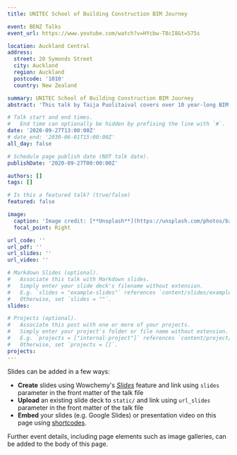 ```yaml
---
title: UNITEC School of Building Construction BIM Journey

event: BENZ Talks
event_url: https://www.youtube.com/watch?v=HYcbw-T8cI8&t=575s

location: Auckland Central
address:
  street: 20 Symonds Street
  city: Auckland
  region: Auckland
  postcode: '1010'
  country: New Zealand

summary: UNITEC School of Building Construction BIM Journey
abstract: 'This talk by Taija Puolitaival covers over 10 year-long BIM journey of the Unitec School of Building Construction. The journey has included many highs and lows. These was discussed alongside the lessons learned during this time. One excellent teaching practice is reflecting on how well learners achieve set BIM learning objectives and this talk captures BIM assessment process. Taija Puolitaival is originally from Finland with a background in construction project management education, research and consultation. She is one of the founder members and a former chair of New Zealand BIM Education Working Group (NZBEWG) now named BIM Education New Zealand (BENZ), and also a former member of BIM Acceleration Committee (BAC) and various BAC sub-committees. She has been with Unitec since 2012, where her role, in addition to teaching and research, has involved the coordination of BIM integration into the four undergraduate programmes offered by the School of Building Construction (former Department of Construction): New Zealand Diploma in Construction, New Zealand Diploma in Architectural Technology, Bachelor of Construction, and Graduate Diploma in Construction Project Management. BENZ expresses a profound gratitude to Taija Puolitaival for sharing her perspective on future direction of BIM education in this talk.'

# Talk start and end times.
#   End time can optionally be hidden by prefixing the line with `#`.
date: '2020-09-27T13:00:00Z'
# date_end: '2030-06-01T15:00:00Z'
all_day: false

# Schedule page publish date (NOT talk date).
publishDate: '2020-09-27T00:00:00Z'

authors: []
tags: []

# Is this a featured talk? (true/false)
featured: false

image:
  caption: 'Image credit: [**Unsplash**](https://unsplash.com/photos/bzdhc5b3Bxs)'
  focal_point: Right

url_code: ''
url_pdf: ''
url_slides: ''
url_video: ''

# Markdown Slides (optional).
#   Associate this talk with Markdown slides.
#   Simply enter your slide deck's filename without extension.
#   E.g. `slides = "example-slides"` references `content/slides/example-slides.md`.
#   Otherwise, set `slides = ""`.
slides:

# Projects (optional).
#   Associate this post with one or more of your projects.
#   Simply enter your project's folder or file name without extension.
#   E.g. `projects = ["internal-project"]` references `content/project/deep-learning/index.md`.
#   Otherwise, set `projects = []`.
projects:
---
```


Slides can be added in a few ways:

- **Create** slides using Wowchemy's [_Slides_](https://docs.hugoblox.com/managing-content/#create-slides) feature and link using `slides` parameter in the front matter of the talk file
- **Upload** an existing slide deck to `static/` and link using `url_slides` parameter in the front matter of the talk file
- **Embed** your slides (e.g. Google Slides) or presentation video on this page using [shortcodes](https://docs.hugoblox.com/writing-markdown-latex/).

Further event details, including page elements such as image galleries, can be added to the body of this page.
